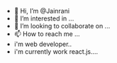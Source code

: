 - 👋 Hi, I’m @Jainrani
- 👀 I’m interested in ...
- 💞️ I’m looking to collaborate on ...
- 📫 How to reach me ...
- i'm web developer..
- i'm currently work react.js....
<!---
Jainrani/Jainrani is a ✨ special ✨ repository because its `README.md` (this file) appears on your GitHub profile.
You can click the Preview link to take a look at your changes.
--->
